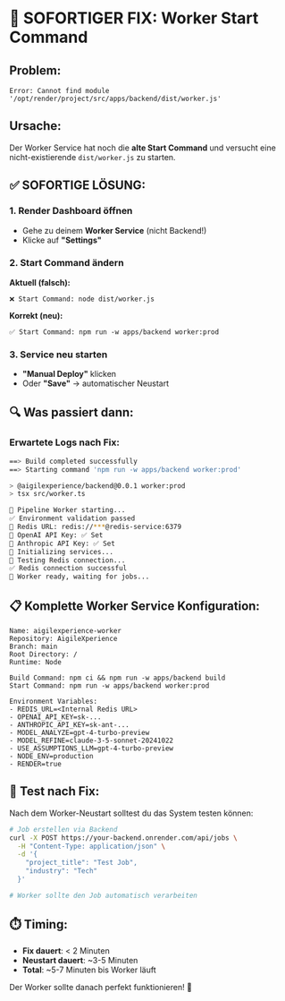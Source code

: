 # 🚨 SOFORTIGER FIX: Worker Start Command

## Problem:
```
Error: Cannot find module '/opt/render/project/src/apps/backend/dist/worker.js'
```

## Ursache:
Der Worker Service hat noch die **alte Start Command** und versucht eine nicht-existierende `dist/worker.js` zu starten.

## ✅ SOFORTIGE LÖSUNG:

### 1. Render Dashboard öffnen
- Gehe zu deinem **Worker Service** (nicht Backend!)
- Klicke auf **"Settings"**

### 2. Start Command ändern

**Aktuell (falsch):**
```
❌ Start Command: node dist/worker.js
```

**Korrekt (neu):**
```
✅ Start Command: npm run -w apps/backend worker:prod
```

### 3. Service neu starten
- **"Manual Deploy"** klicken
- Oder **"Save"** → automatischer Neustart

## 🔍 Was passiert dann:

### Erwartete Logs nach Fix:
```bash
==> Build completed successfully
==> Starting command 'npm run -w apps/backend worker:prod'

> @aigilexperience/backend@0.0.1 worker:prod
> tsx src/worker.ts

🚀 Pipeline Worker starting...
✅ Environment validation passed
📍 Redis URL: redis://***@redis-service:6379
🔑 OpenAI API Key: ✅ Set
🔑 Anthropic API Key: ✅ Set
🔧 Initializing services...
🔌 Testing Redis connection...
✅ Redis connection successful
🎯 Worker ready, waiting for jobs...
```

## 📋 Komplette Worker Service Konfiguration:

```
Name: aigilexperience-worker
Repository: AigileXperience
Branch: main
Root Directory: /
Runtime: Node

Build Command: npm ci && npm run -w apps/backend build
Start Command: npm run -w apps/backend worker:prod

Environment Variables:
- REDIS_URL=<Internal Redis URL>
- OPENAI_API_KEY=sk-...
- ANTHROPIC_API_KEY=sk-ant-...
- MODEL_ANALYZE=gpt-4-turbo-preview
- MODEL_REFINE=claude-3-5-sonnet-20241022
- USE_ASSUMPTIONS_LLM=gpt-4-turbo-preview
- NODE_ENV=production
- RENDER=true
```

## 🧪 Test nach Fix:

Nach dem Worker-Neustart solltest du das System testen können:

```bash
# Job erstellen via Backend
curl -X POST https://your-backend.onrender.com/api/jobs \
  -H "Content-Type: application/json" \
  -d '{
    "project_title": "Test Job",
    "industry": "Tech"
  }'

# Worker sollte den Job automatisch verarbeiten
```

## ⏱️ Timing:
- **Fix dauert**: < 2 Minuten
- **Neustart dauert**: ~3-5 Minuten
- **Total**: ~5-7 Minuten bis Worker läuft

Der Worker sollte danach perfekt funktionieren! 🎉
